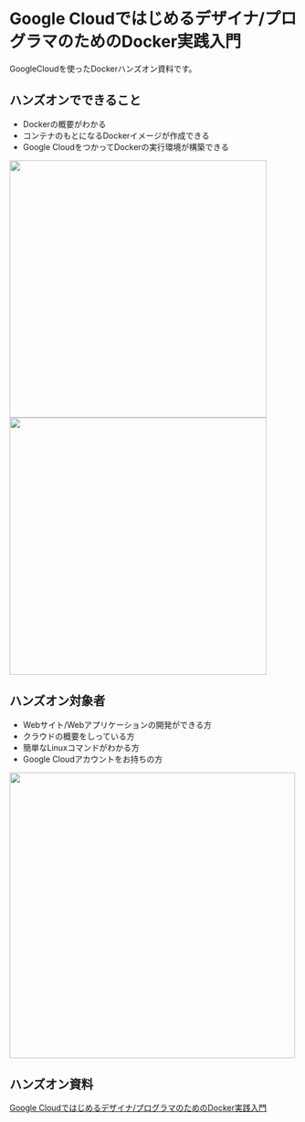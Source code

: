 # Google Cloudではじめるデザイナ/プログラマのためのDocker実践入門

GoogleCloudを使ったDockerハンズオン資料です。

## ハンズオンでできること
* Dockerの概要がわかる
* コンテナのもとになるDockerイメージが作成できる
* Google CloudをつかってDockerの実行環境が構築できる

<img src="https://raw.githubusercontent.com/wiki/asashiho/docker-handson/images/basic.png" width="450px">

<img src="https://raw.githubusercontent.com/wiki/asashiho/docker-handson/images/app.png" width="450px">

## ハンズオン対象者
* Webサイト/Webアプリケーションの開発ができる方
* クラウドの概要をしっている方
* 簡単なLinuxコマンドがわかる方
* Google Cloudアカウントをお持ちの方

<img src="https://raw.githubusercontent.com/wiki/asashiho/docker-handson/images/sample.png" width="500px">

## ハンズオン資料
[Google Cloudではじめるデザイナ/プログラマのためのDocker実践入門](https://docs.com/asashiho)

